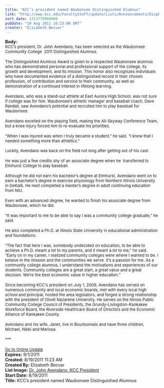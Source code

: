 ```yaml
---
title: "KCC’s president named Waubonsee Distinguished Alumnus"
link: "http://www.kcc.edu/FacultyStaff/update/Lists/Announcements/DispForm.aspx?ID=410"
sort_date: 1313770980000
pubDate: "19 Aug 2011 16:23:00 GMT"
creator: "Elizabeth Becvar"
---
```


<div><b>Body:</b> <div class="ExternalClassC31DCB2C27324349801C16061C38E5CA">
<div><font size="2">KCC’s president, Dr. John Avendano, has been selected as the Waubonsee Community College  2011 Distinguished Alumnus. </font></div>
<div><font size="2"></font> </div>
<div><font size="2">The Distinguished Alumnus Award is given to a respected Waubonsee alumnus who has demonstrated personal and professional support of the college, its growth and development, and its mission. This honor also recognizes individuals who have documented evidence of a distinguished record in their chosen profession, of contribution and service to their community, as well as demonstration of a continued interest in lifelong learning. </font></div>
<div><font size="2"></font> </div>
<div><font size="2">Avendano, who was a stand-out athlete at East Aurora High School, was not sure if college was for him. Waubonsee’s athletic manager and baseball coach, Dave Randall, saw Avendano’s potential and recruited him to play baseball for Waubonsee. </font></div>
<div><font size="2"></font> </div>
<div><font size="2">Avendano excelled on the playing field, making the All-Skyway Conference Team, but a knee injury forced him to re-evaluate his priorities. </font></div>
<div><font size="2"></font> </div>
<div><font size="2">“When I was injured was when I truly became a student,” he said. “I knew that I needed something more than athletics.” </font></div><font size="2">
<div><br />Luckily, Avendano was back on the field not long after getting out of his cast.</div>
<div></font> </div>
<div><font size="2">He was just a few credits shy of an associate degree when he  transferred to Elmhurst College to play baseball. </font></div>
<div> </div>
<div><font size="2">Although he did not earn his bachelor’s degree at Elmhurst, Avendano went on to earn a bachelor’s degree in exercise physiology from Northern Illinois University in DeKalb. He next completed a master’s degree in adult continuing education from NIU. </font></div>
<div><font size="2"></font> </div>
<div><font size="2">Even with an advanced degree, he wanted to finish his associate degree from Waubonsee, which he did. </font></div>
<div> </div>
<div><font size="2">“It was important to me to be able to say I was a community college graduate,” he said. </font></div>
<div><font size="2"></font> </div>
<div><font size="2">He also completed a Ph.D. at Illinois State University in educational administration and foundations.  </font></div>
<div><font size="2"></font> </div>
<div><font size="2">“The fact that here I was, somebody undecided on education, to be able to achieve a Ph.D. meant a lot to my parents, and it meant a lot to me,” he said. “Early on in my career, I realized community colleges were where I wanted to be. I believe in the mission and the communities we serve. It’s a passion for me. As a community college alumnus, I understand the motivations and experiences of our students. Community colleges are a great start, a great value and a great decision. We’re the best economic value in higher education.” </font></div>
<div><font size="2"></font> </div>
<div><font size="2">Since becoming KCC's president on July 1, 2009, Avendano has served on numerous community and local economic boards, met with every local high school and principal, hosted the area legislators, and forged a strong relationship with the president of Olivet Nazarene University. He serves on the Illinois Public Community College Council of Presidents, the Grundy-Livingston-Kankakee Workforce Board, the Riverside Healthcare Board of Directors and the Economic Alliance of Kankakee County. </font></div>
<div><font size="2"></font> </div>
<div><font size="2">Avendano and his wife, Janet, live in Bourbonnais and have three children, Michael, Nikki and Marissa. </font></div>
<div><font size="2"></font> </div>
<div><font size="2">***</font></div>
<div><font size="2"></font> </div>
<div><font size="2"><a href="/FacultyStaff/update/Pages/dailyupdate.aspx">Go to Online Update</a></font></div></div></div>
<div><b>Expires:</b> 9/1/2011</div>
<div><b>Created:</b> 8/19/2011 11:23 AM</div>
<div><b>Created By:</b> Elizabeth Becvar</div>
<div><b>List Image:</b> <a href="http://www.kcc.edu/PublishingImages/avendano-july2011-sm-web.jpg">Dr. John Avendano, KCC President</a></div>
<div><b>Start Date:</b> 8/19/2011</div>
<div><b>Title:</b> KCC’s president named Waubonsee Distinguished Alumnus</div>
